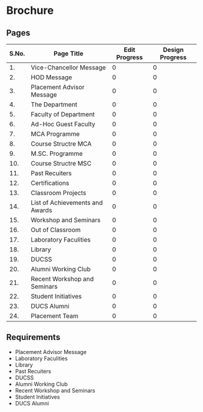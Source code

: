 # Brochure

## Pages

|S.No.|Page Title|Edit Progress|Design Progress|
|-|-|-|-|
|1.|Vice-Chancellor Message|0|0|
|2.|HOD Message|0|0|
|3.|Placement Advisor Message|0|0|
|4.|The Department|0|0|
|5.|Faculty of Department|0|0|
|6.|Ad-Hoc Guest Faculty|0|0|
|7.|MCA Programme|0|0|
|8.|Course Structre MCA|0|0|
|9.|M.SC. Programme|0|0|
|10.|Course Structre MSC|0|0|
|11.|Past Recuiters|0|0|
|12.|Certifications|0|0|
|13.|Classroom Projects|0|0|
|14.|List of Achievements and Awards|0|0|
|15.|Workshop and Seminars|0|0|
|16.|Out of Classroom|0|0|
|17.|Laboratory Faculities|0|0|
|18.|Library|0|0|
|19.|DUCSS|0|0|
|20.|Alumni Working Club|0|0|
|21.|Recent Workshop and Seminars|0|0|
|22.|Student Initiatives|0|0|
|23.|DUCS Alumni|0|0|
|24.|Placement Team|0|0|

## Requirements 

- Placement Advisor Message
- Laboratory Faculities	
- Library	
- Past Recuiters 
- DUCSS	
- Alumni Working Club	
- Recent Workshop and Seminars	
- Student Initiatives	
- DUCS Alumni

















